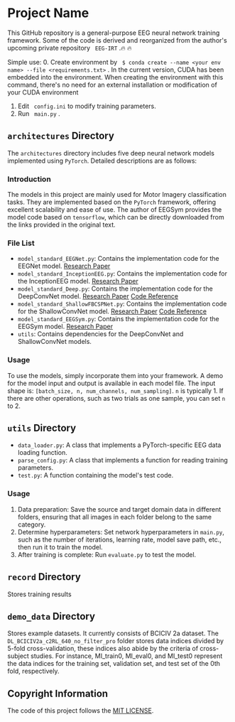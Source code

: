 # Project Name
This GitHub repository is a general-purpose EEG neural network training framework. Some of the code is derived and reorganized from the author's upcoming private repository ` EEG-IRT` .🔥 🔥 

Simple use: 
0. Create environment by  ` $ conda create --name <your env name> --file <requirements.txt>` . In the current version, CUDA has been embedded into the environment. When creating the environment with this command, there's no need for an external installation or modification of your CUDA environment
1. Edit ` config.ini` to modify training parameters.
2. Run ` main.py` .
## `architectures` Directory

The `architectures` directory includes five deep neural network models implemented using `PyTorch`. Detailed descriptions are as follows:

### Introduction

The models in this project are mainly used for Motor Imagery classification tasks. They are implemented based on the `PyTorch` framework, offering excellent scalability and ease of use. The author of EEGSym provides the model code based on `tensorflow`, which can be directly downloaded from the links provided in the original text.

### File List

- `model_standard_EEGNet.py`: Contains the implementation code for the EEGNet model. [Research Paper](https://arxiv.org/abs/1611.08024)
- `model_standard_InceptionEEG.py`: Contains the implementation code for the InceptionEEG model. [Research Paper](https://ieeexplore.ieee.org/document/9311146)
- `model_standard_Deep.py`: Contains the implementation code for the DeepConvNet model. [Research Paper](https://arxiv.org/abs/1703.05051) [Code Reference](https://github.com/braindecode/braindecode/tree/master/braindecode/models)
- `model_standard_ShallowFBCSPNet.py`: Contains the implementation code for the ShallowConvNet model. [Research Paper](https://arxiv.org/abs/1703.05051) [Code Reference](https://github.com/braindecode/braindecode/tree/master/braindecode/models)
- `model_standard_EEGSym.py`: Contains the implementation code for the EEGSym model. [Research Paper](https://ieeexplore.ieee.org/document/9807323)
- `utils`: Contains dependencies for the DeepConvNet and ShallowConvNet models.

### Usage

To use the models, simply incorporate them into your framework. A demo for the model input and output is available in each model file. The input shape is: `[batch_size, n, num_channels, num_sampling]`. `n` is typically 1. If there are other operations, such as two trials as one sample, you can set `n` to 2.

## `utils` Directory
- `data_loader.py`: A class that implements a PyTorch-specific EEG data loading function.
- `parse_config.py`: A class that implements a function for reading training parameters.
- `test.py`: A function containing the model's test code.

### Usage

1. Data preparation: Save the source and target domain data in different folders, ensuring that all images in each folder belong to the same category.
2. Determine hyperparameters: Set network hyperparameters in `main.py`, such as the number of iterations, learning rate, model save path, etc., then run it to train the model.
3. After training is complete: Run `evaluate.py` to test the model.

## `record` Directory
Stores training results

## `demo_data` Directory
Stores example datasets. It currently consists of BCICIV 2a dataset. The `DL_BCICIV2a_c2RL_640_no_filter_pro` folder stores data indices divided by 5-fold cross-validation, these indices also abide by the criteria of cross-subject studies. For instance, MI_train0, MI_eval0, and MI_test0 represent the data indices for the training set, validation set, and test set of the 0th fold, respectively. 

## Copyright Information

The code of this project follows the [MIT LICENSE](LICENSE).
